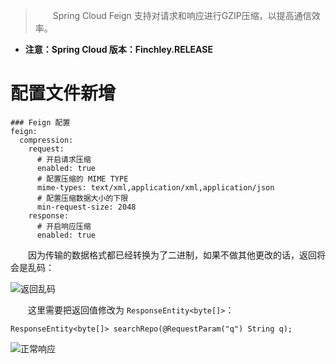 > 　　Spring Cloud Feign 支持对请求和响应进行GZIP压缩，以提高通信效率。

* **注意：Spring Cloud 版本：Finchley.RELEASE**

# 配置文件新增

```
### Feign 配置
feign:
  compression:
    request:
      # 开启请求压缩
      enabled: true
      # 配置压缩的 MIME TYPE
      mime-types: text/xml,application/xml,application/json
      # 配置压缩数据大小的下限
      min-request-size: 2048
    response:
      # 开启响应压缩
      enabled: true
```

　　因为传输的数据格式都已经转换为了二进制，如果不做其他更改的话，返回将会是乱码：

![返回乱码](http://img.lynchj.com/d1eb3fac09c7442190e7ed9b8bd63f3f.png)

　　这里需要把返回值修改为 `ResponseEntity<byte[]>`：

```
ResponseEntity<byte[]> searchRepo(@RequestParam("q") String q);
```

![正常响应](http://img.lynchj.com/44da3a6d1b0c46afa5e195e5e49947fc.png)


